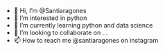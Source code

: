 - 👋 Hi, I’m @Santiaragones
- 👀 I’m interested in python
- 🌱 I’m currently learning python and data science
- 💞️ I’m looking to collaborate on ...
- 📫 How to reach me @santiaragones on instagram

<!---
Santiaragones/Santiaragones is a ✨ special ✨ repository because its `README.md` (this file) appears on your GitHub profile.
You can click the Preview link to take a look at your changes.
--->
